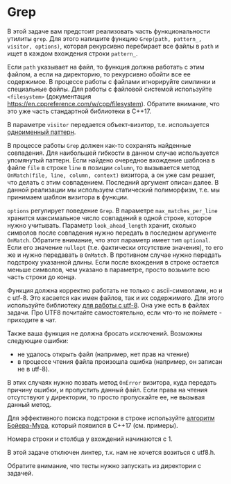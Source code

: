 # Grep

В этой задаче вам предстоит реализовать часть функциональности утилиты `grep`. Для этого напишите функцию
`Grep(path, pattern_, visitor, options)`, которая рекурсивно перебирает все файлы в `path` и ищет в каждом вхождения строки `pattern_`.

Если `path` указывает на файл, то функция должна работать с этим файлом, а если на директорию, то рекурсивно обойти все ее содержимое.
В процессе работы с файлами игнорируйте симлинки и специальные файлы. Для работы с файловой системой используйте
`<filesystem>` (документация https://en.cppreference.com/w/cpp/filesystem). Обратите внимание, что это уже часть
стандартной библиотеки в С++17.

В параметре `visitor` передается объект-визитор, т.е. используется [одноименный паттерн](https://habrahabr.ru/post/208718/).

В процессе работы `Grep` должен как-то сохранять найденные совпадения. Для наибольшей гибкости в данном случае используется упомянутый
паттерн. Если найдено очередное вхождение шаблона в файле `file` в строке `line` в позиции `column`, то вызывается метод
`OnMatch(file, line, column, context)` визитора, а он уже сам решает, что делать с этим совпадением. Последний аргумент описан далее.
В данной реализации мы используем статический полиморфизм, т.е. мы принимаем шаблон визитора в функции.

`options` регулирует поведение `Grep`. В параметре `max_matches_per_line` хранится максимальное число совпадений в одной строке, которое
нужно учитывать. Параметр `look_ahead_length` хранит, сколько символов после совпадения нужно передать в последнем аргументе `OnMatch`.
Обратите внимание, что этот параметр имеет тип `optional`. Если его значение `nullopt` (т.е. фактически
отсутствие значения), то его же и нужно передавать в `OnMatch`. В противном случае нужно передать подстроку указанной длины.
Если после вхождения в строке остается меньше символов, чем указано в параметре, просто возьмите всю часть строки до конца.

Функция должна корректно работать не только с ascii-символами, но и с utf-8. Это касается как имен файлов, так и их содержимого.
Для этого используйте библиотеку [для работы с utf-8](http://utfcpp.sourceforge.net/). Она уже есть в файлах задачи. Про UTF8 почитайте самостоятельно, если что-то не поймете - приходите в чат.

Также ваша функция не должна бросать исключений. Возможны следующие ошибки:

* не удалось открыть файл (например, нет прав на чтение)
* в процессе чтения файла произошла ошибка (например, он записан не в utf-8).

В этих случаях нужно позвать метод `OnError` визитора, куда передать причину ошибки, и пропустить данный файл. Если права на чтения
отсутствуют у директории, то просто пропускайте ее, не вызывая данный метод.

Для эффективного поиска подстроки в строке используйте
[алгоритм Бойера-Мура](https://en.cppreference.com/w/cpp/utility/functional/boyer_moore_searcher), который появился в С++17
(см. примеры).

Номера строки и столбца у вхождений начинаются с 1.

В этой задаче отключен линтер, т.к. нам не хочется возиться с utf8.h.

Обратите внимание, что тесты нужно запускать из директории с задачей.
